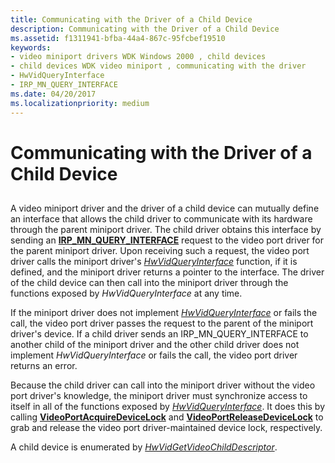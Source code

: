 ```yaml
---
title: Communicating with the Driver of a Child Device
description: Communicating with the Driver of a Child Device
ms.assetid: f1311941-bfba-44a4-867c-95fcbef19510
keywords:
- video miniport drivers WDK Windows 2000 , child devices
- child devices WDK video miniport , communicating with the driver
- HwVidQueryInterface
- IRP_MN_QUERY_INTERFACE
ms.date: 04/20/2017
ms.localizationpriority: medium
---
```


# Communicating with the Driver of a Child Device


## <span id="ddk_communicating_with_the_driver_of_a_child_device_gg"></span><span id="DDK_COMMUNICATING_WITH_THE_DRIVER_OF_A_CHILD_DEVICE_GG"></span>


A video miniport driver and the driver of a child device can mutually define an interface that allows the child driver to communicate with its hardware through the parent miniport driver. The child driver obtains this interface by sending an [**IRP\_MN\_QUERY\_INTERFACE**](../kernel/irp-mn-query-interface.md) request to the video port driver for the parent miniport driver. Upon receiving such a request, the video port driver calls the miniport driver's [*HwVidQueryInterface*](/windows-hardware/drivers/ddi/video/nc-video-pvideo_hw_query_interface) function, if it is defined, and the miniport driver returns a pointer to the interface. The driver of the child device can then call into the miniport driver through the functions exposed by *HwVidQueryInterface* at any time.

If the miniport driver does not implement [*HwVidQueryInterface*](/windows-hardware/drivers/ddi/video/nc-video-pvideo_hw_query_interface) or fails the call, the video port driver passes the request to the parent of the miniport driver's device. If a child driver sends an IRP\_MN\_QUERY\_INTERFACE to another child of the miniport driver and the other child driver does not implement *HwVidQueryInterface* or fails the call, the video port driver returns an error.

Because the child driver can call into the miniport driver without the video port driver's knowledge, the miniport driver must synchronize access to itself in all of the functions exposed by [*HwVidQueryInterface*](/windows-hardware/drivers/ddi/video/nc-video-pvideo_hw_query_interface). It does this by calling [**VideoPortAcquireDeviceLock**](/windows-hardware/drivers/ddi/video/nf-video-videoportacquiredevicelock) and [**VideoPortReleaseDeviceLock**](/windows-hardware/drivers/ddi/video/nf-video-videoportreleasedevicelock) to grab and release the video port driver-maintained device lock, respectively.

A child device is enumerated by [*HwVidGetVideoChildDescriptor*](/windows-hardware/drivers/ddi/video/nc-video-pvideo_hw_get_child_descriptor).

 

